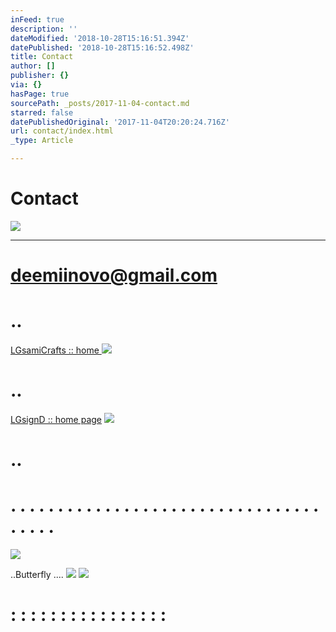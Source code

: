 ```yaml
---
inFeed: true
description: ''
dateModified: '2018-10-28T15:16:51.394Z'
datePublished: '2018-10-28T15:16:52.498Z'
title: Contact
author: []
publisher: {}
via: {}
hasPage: true
sourcePath: _posts/2017-11-04-contact.md
starred: false
datePublishedOriginal: '2017-11-04T20:20:24.716Z'
url: contact/index.html
_type: Article

---
```

# Contact
![](https://the-grid-user-content.s3-us-west-2.amazonaws.com/3ed518b1-a75e-422a-8acd-56083d51b926.jpg)

---

# deemiinovo@gmail.com

# ..
[LGsamiCrafts :: home ][0]
![](https://the-grid-user-content.s3-us-west-2.amazonaws.com/004bdc97-e0ca-49ab-86d1-88c01656c1a7.jpg)

# **..**
[LGsignD :: home page][1]
![](https://the-grid-user-content.s3-us-west-2.amazonaws.com/78971102-1ce0-4024-88c5-22ccd18fe00c.jpg)

# ..

# . . . . . . . . . . . . . . . . . . . . . . . . . . . . . . . . . . . . . .
![](https://the-grid-user-content.s3-us-west-2.amazonaws.com/53adb8e8-bf78-4911-9a5b-86e2c6f88c81.jpg)

..Butterfly ....
![](https://the-grid-user-content.s3-us-west-2.amazonaws.com/5fe03625-87f7-4744-bcf8-430f196f8d32.jpg)
![](https://the-grid-user-content.s3-us-west-2.amazonaws.com/16510b5b-5d23-4393-95cb-39f9b9cc43a5.jpg)

# : : : : : : : : : : : : : : : :

[0]: https://thegrid.ai/lgsamicrafts/
[1]: https://thegrid.ai/lgsignd/